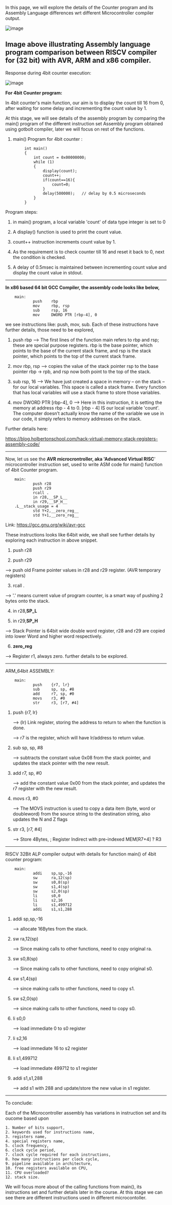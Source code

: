 In this page, we will explore the details of the Counter program and its Assembly Language differences wrt different Microcontroller compiler output.


![image](https://github.com/pavankumarka/RISCV-Hardware_Design_Program_by_VSD/assets/22821014/f2383670-e297-4933-8d76-4f5d6a01ab7e)


Image above illustrating Assembly language program comparison between RISCV compiler for (32 bit) with AVR, ARM and x86 compiler.
-----------------------------------------------------------------------------------------------------------------------------

Response during 4bit counter execution:

![image](https://github.com/pavankumarka/RISCV-Hardware_Design_Program_by_VSD/assets/22821014/290a9496-4a44-4c1d-937b-78babf8fe3e9)


**For 4bit Counter program:** 

In 4bit counter's main function, our aim is to display the count till 16 from 0, after waiting for some delay and incrementing the count value by 1.

At this stage, we will see details of the assembly program by comparing the main() program of the different instruction set Assembly program obtained using gotbolt compiler, later we will focus on rest of the functions.

1. main() Program for 4bit counter :

			int main()
			{
				int count = 0x00000000;
				while (1)
				{
					display(count);
					count++;
			        if(count==16){
			            count=0;
			        }
					delay(500000);   // delay by 0.5 microseconds
				}
			}


Program steps: 

1. in main() program, a local variable 'count' of data type integer is set to 0

2. A display() function is used to print the count value.

3. count++ instruction increments count value by 1.

4. As the requirement is to check counter till 16 and reset it back to 0, next the condition is checked.

5. A delay of 0.5msec is maintained between incrementing count value and display the count value in stdout.  

--------------------------------------------------------------------------------------------------------------------------------------------

**In x86 based 64 bit GCC Compiler, the assembly code looks like below,**

		main:
		        push    rbp
		        mov     rbp, rsp
		        sub     rsp, 16
		        mov     DWORD PTR [rbp-4], 0


we see instructions like: push, mov, sub. Each of these instructions have further details, those need to be explored,

1. push rbp
--> The first lines of the function main refers to rbp and rsp; these are special purpose registers. rbp is the base pointer, which points to the base of the 
current stack frame, and rsp is the stack pointer, which points to the top of the current stack frame.

2. mov rbp, rsp 
--> copies the value of the stack pointer rsp to the base pointer rbp -> rpb, and rsp now both point to the top of the stack.

3. sub     rsp, 16
--> We have just created a space in memory – on the stack – for our local variables. This space is called a stack frame. Every function that has local variables will use a stack frame to store those variables.

4. mov     DWORD PTR [rbp-4], 0
-->  Here in this instruction, it is setting the memory at address rbp - 4 to 0. [rbp - 4] IS our local variable 'count'. The computer doesn’t actually know the name of the variable we use in our code, it simply refers to memory addresses on the stack.


Further details here: 

https://blog.holbertonschool.com/hack-virtual-memory-stack-registers-assembly-code/ 

--------------------------------------------------------------------------------------------------------------------------------------------

Now, let us see the **AVR microcrontroller, aka 'Advanced Virtual RISC**' microcontroller instruction set, used to write ASM code for main() function of 4bit Counter program.  
		
		main:
		        push r28
		        push r29
		        rcall .
		        in r28,__SP_L__
		        in r29,__SP_H__
		.L__stack_usage = 4
		        std Y+2,__zero_reg__
		        std Y+1,__zero_reg__
				

Link: https://gcc.gnu.org/wiki/avr-gcc 

These instructions looks like 64bit wide, we shall see further details by exploring each instruction in above snippet.

1. push r28

2. push r29

--> push old Frame pointer values in r28 and r29 register. (AVR temporary registers)

3. rcall .
  
--> '.' means current value of program counter, is a smart way of pushing 2 bytes onto the stack.

4. in r28,__SP_L__
   
5. in r29,__SP_H__

--> Stack Pointer is 64bit wide double word register, r28 and r29 are copied into lower Word and higher word respectively.

6. __zero_reg__

--> Register r1, always zero. further details to be explored.

-----------------------------------------------------------------------------------------------------------------------------------------

ARM_64bit ASSEMBLY:

		main:
		        push    {r7, lr}
		        sub     sp, sp, #8
		        add     r7, sp, #0
		        movs    r3, #0
		        str     r3, [r7, #4]


1. push   {r7, lr}

   -->  (lr) Link register, storing the address to return to when the function is done.

   --> r7 is the register, which will have lr/address to return value.

2. sub    sp, sp, #8

   --> subtracts the constant value 0x08 from the stack pointer, and updates the stack pointer with the new result.

3. add    r7, sp, #0

   -->  add the constant value 0x00 from the stack pointer, and updates the r7 register with the new result.

4. movs r3, #0

   --> The MOVS instruction is used to copy a data item (byte, word or doubleword) from the source string to the destination string,
   also updates the N and Z flags

5. str     r3, [r7, #4]

   -->  Store 4Bytes, ; Register Indirect with pre-indexed MEM[R7+4] ? R3

-----------------------------------------------------------------------------------------------------------------------------------------

RISCV 32Bit ALP compiler output with details for function main() of 4bit counter program:
		
		main:
		        addi    sp,sp,-16
		        sw      ra,12(sp)
		        sw      s0,8(sp)
		        sw      s1,4(sp)
		        sw      s2,0(sp)
		        li      s0,0
		        li      s2,16
		        li      s1,499712
		        addi    s1,s1,288


1. addi    sp,sp,-16

   --> allocate 16Bytes from the stack.

2. sw      ra,12(sp)

   --> Since making calls to other functions, need to copy original ra. 
   
3. sw      s0,8(sp)

   --> Since making calls to other functions, need to copy original s0.
    
4. sw      s1,4(sp)

   --> since making calls to other functions, need to copy s1.
   
5. sw      s2,0(sp)

   --> since making calls to other functions, need to copy s0.

6. li      s0,0

   --> load immediate 0 to s0 register

7. li      s2,16

    --> load immediate 16 to s2 register
    
8. li      s1,499712

    --> load immediate 499712 to s1 register
    
9. addi    s1,s1,288

    --> add s1 with 288 and update/store the new value in s1 register.
    
---------------------------------------------------------------------------------------------------------------------------------------
To conclude:

Each of the Microcontroller assembly has variations in instruction set and its oucome based upon 
	
 	1. Number of bits support,
	2. keywords used for instructions name,
	3. registers name,
	4. special registers name,
	5. clock frequency,
	6. clock cycle period,
	7. clock cycle required for each instructions,
	8. how many instructions per clock cycle,
	9. pipeline available in architecture,
	10. free registers available on CPU,
	11. CPU overloaded?
	12. stack size.

 We will focus more about of the calling functions from main(), its instructions set and further details later in the course.
At this stage we can see there are different instructions used in different microcontoller.
